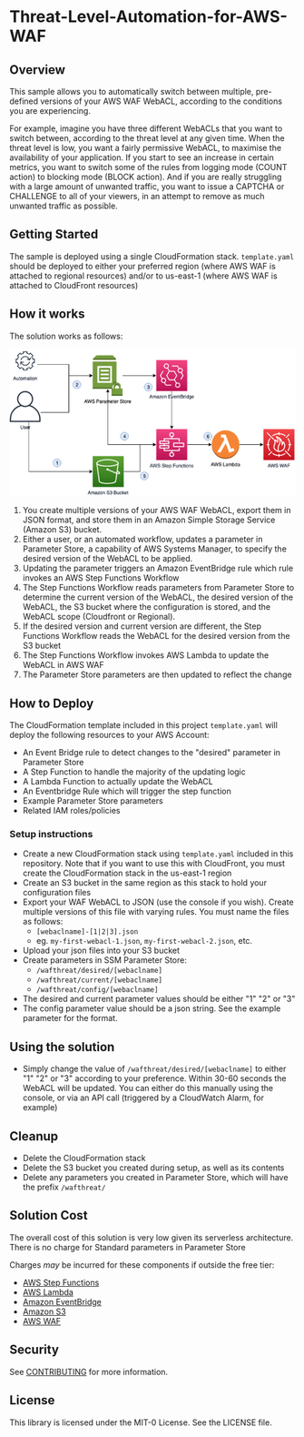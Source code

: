 # Threat-Level-Automation-for-AWS-WAF

## Overview
This sample allows you to automatically switch between multiple, pre-defined versions of your AWS WAF WebACL, according to the conditions you are experiencing. 

For example, imagine you have three different WebACLs that you want to switch between, according to the threat level at any given time. When the threat level is low, you want a fairly permissive WebACL, to maximise the availability of your application. If you start to see an increase in certain metrics, you want to switch some of the rules from logging mode (COUNT action) to blocking mode (BLOCK action). And if you are really struggling with a large amount of unwanted traffic, you want to issue a CAPTCHA or CHALLENGE to all of your viewers, in an attempt to remove as much unwanted traffic as possible.

## Getting Started
The sample is deployed using a single CloudFormation stack. `template.yaml` should be deployed to either your preferred region (where AWS WAF is attached to regional resources) and/or to us-east-1 (where AWS WAF is attached to CloudFront resources)

## How it works
The solution works as follows:

![A diagram showing the solution overview](diagram.png)

1.	You create multiple versions of your AWS WAF WebACL, export them in JSON format, and store them in an Amazon Simple Storage Service (Amazon S3) bucket.
1.	Either a user, or an automated workflow, updates a parameter in Parameter Store, a capability of AWS Systems Manager, to specify the desired version of the WebACL to be applied.
1.	Updating the parameter triggers an Amazon EventBridge rule which rule invokes an AWS Step Functions Workflow
1.	The Step Functions Workflow reads parameters from Parameter Store to determine the current version of the WebACL, the desired version of the WebACL, the S3 bucket where the configuration is stored, and the WebACL scope (Cloudfront or Regional).
1.	If the desired version and current version are different, the Step Functions Workflow reads the WebACL for the desired version from the S3 bucket
1.	The Step Functions Workflow invokes AWS Lambda to update the WebACL in AWS WAF
1.	The Parameter Store parameters are then updated to reflect the change

## How to Deploy

The CloudFormation template included in this project `template.yaml` will deploy the following resources to your AWS Account:

- An Event Bridge rule to detect changes to the "desired" parameter in Parameter Store
- A Step Function to handle the majority of the updating logic
- A Lambda Function to actually update the WebACL
- An Eventbridge Rule which will trigger the step function
- Example Parameter Store parameters
- Related IAM roles/policies

### Setup instructions

- Create a new CloudFormation stack using `template.yaml` included in this repository. Note that if you want to use this with CloudFront, you must create the CloudFormation stack in the us-east-1 region
- Create an S3 bucket in the same region as this stack to hold your configuration files
- Export your WAF WebACL to JSON (use the console if you wish). Create multiple versions of this file with varying rules. You must name the files as follows:
    - `[webaclname]-[1|2|3].json`
    - eg. `my-first-webacl-1.json`, `my-first-webacl-2.json`, etc.
- Upload your json files into your S3 bucket
- Create parameters in SSM Parameter Store:
    - `/wafthreat/desired/[webaclname]`
    - `/wafthreat/current/[webaclname]`
    - `/wafthreat/config/[webaclname]`
- The desired and current parameter values should be either "1" "2" or "3"
- The config parameter value should be a json string. See the example parameter for the format.

## Using the solution

- Simply change the value of `/wafthreat/desired/[webaclname]` to either "1" "2" or "3" according to your preference. Within 30-60 seconds the WebACL will be updated. You can either do this manually using the console, or via an API call (triggered by a CloudWatch Alarm, for example)

## Cleanup

- Delete the CloudFormation stack
- Delete the S3 bucket you created during setup, as well as its contents
- Delete any parameters you created in Parameter Store, which will have the prefix `/wafthreat/`

## Solution Cost

The overall cost of this solution is very low given its serverless architecture.
There is no charge for Standard parameters in Parameter Store

Charges *may* be incurred for these components if outside the free tier:
* [AWS Step Functions](https://aws.amazon.com/step-functions/pricing/)
* [AWS Lambda](https://aws.amazon.com/lambda/pricing/)
* [Amazon EventBridge](https://aws.amazon.com/eventbridge/pricing/)
* [Amazon S3](https://aws.amazon.com/s3/pricing/)
* [AWS WAF](https://aws.amazon.com/waf/pricing/)

## Security

See [CONTRIBUTING](CONTRIBUTING.md#security-issue-notifications) for more information.

## License

This library is licensed under the MIT-0 License. See the LICENSE file.

